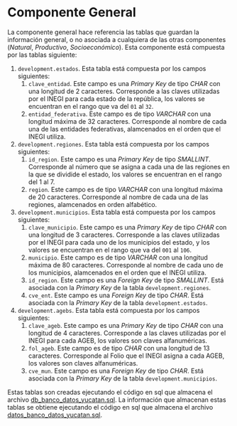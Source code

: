 # Componente General

La componente general hace referencia las tablas que guardan la información general, o no asociada a cualquiera de las otras componentes (_Natural_, _Productivo_, _Socioeconómico_). Esta componente está compuesta por las tablas siguiente:
1. `development.estados`. Esta tabla está compuesta por los campos siguientes:
    1. `clave_entidad`. Este campo es una _Primary Key_ de tipo _CHAR_ con una longitud de 2 caracteres. Corresponde a las claves utilizadas por el INEGI para cada estado de la república, los valores se encuentran en el rango que va del `01` al `32`.
    2. `entidad_federativa`. Este campo es de tipo _VARCHAR_ con una longitud máxima de 32 caracteres. Corresponde al nombre de cada una de las entidades federativas, alamcenados en el orden que el INEGI utiliza.
2. `development.regiones`. Esta tabla está compuesta por los campos siguientes:
    1. `id_region`. Este campo es una _Primary Key_ de tipo _SMALLINT_. Corresponde al número que se asigna a cada una de las regiones en la que se dividide el estado, los valores se encuentran en el rango del $1$ al $7$.
    2. `region`. Este campo es de tipo _VARCHAR_ con una longitud máxima de 20 caracteres. Corresponde al nombre de cada una de las regiones, alamcenados en orden alfabético.
3. `development.municipios`. Esta tabla está compuesta por los campos siguientes:
    1. `clave_municipio`. Este campo es una _Primary Key_ de tipo _CHAR_ con una longitud de 3 caracteres. Corresponde a las claves utilizadas por el INEGI para cada uno de los municipios del estado, y los valores se encuentran en el rango que va del `001` al `106`. 
    2. `municipio`. Este campo es de tipo _VARCHAR_ con una longitud máxima de 80 caracteres. Corresponde al nombre de cada uno de los municipios, alamcenados en el orden que el INEGI utiliza.
    3. `id_region`. Este campo es una _Foreign Key_ de tipo _SMALLINT_. Está asociada con la _Primary Key_ de la tabla `development.regiones`.
    4. `cve_ent`. Este campo es una _Foreign Key_ de tipo _CHAR_. Está asociada con la _Primary Key_ de la tabla `development.estados`.
4. `development.agebs`. Esta tabla está compuesta por los campos siguientes:
    1. `clave_ageb`. Este campo es una _Primary Key_ de tipo _CHAR_ con una longitud de 4 caracteres. Corresponde a las claves utilizadas por el INEGI para cada AGEB, los valores son claves alfanuméricas.
    2. `fol_ageb`. Este campo es de tipo _CHAR_ con una longitud de 13 caracteres. Corresponde al Folio que el INEGI asigna a cada AGEB, los valores son claves alfanuméricas.
    3. `cve_mun`. Este campo es una _Foreign Key_ de tipo _CHAR_. Está asociada con la _Primary Key_ de la tabla `development.municipios`.

Estas tablas son creadas ejecutando el código en sql que almacena el archivo [db_banco_datos_yucatan.sql](db_banco_datos_yucatan.sql). La información que almacenan estas tablas se obtiene ejecutando el código en sql que almacena el archivo [datos_banco_datos_yucatan.sql](datos_banco_datos_yucatan.sql).
